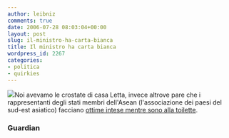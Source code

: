 ```yaml
---
author: leibniz
comments: true
date: 2006-07-28 08:03:04+00:00
layout: post
slug: il-ministro-ha-carta-bianca
title: Il ministro ha carta bianca
wordpress_id: 2267
categories:
- politica
- quirkies
---
```


![](http://th.wikipedia.org/upload/d/d6/ASEAN.gif)Noi avevamo le crostate di casa Letta, invece altrove pare che i rappresentanti degli stati membri dell'Asean (l'associazione dei paesi del sud-est asiatico) facciano [ottime intese mentre sono alla toilette](http://www.guardian.co.uk/elsewhere/journalist/story/0,,1831845,00.html?gusrc=rss).

### Guardian
